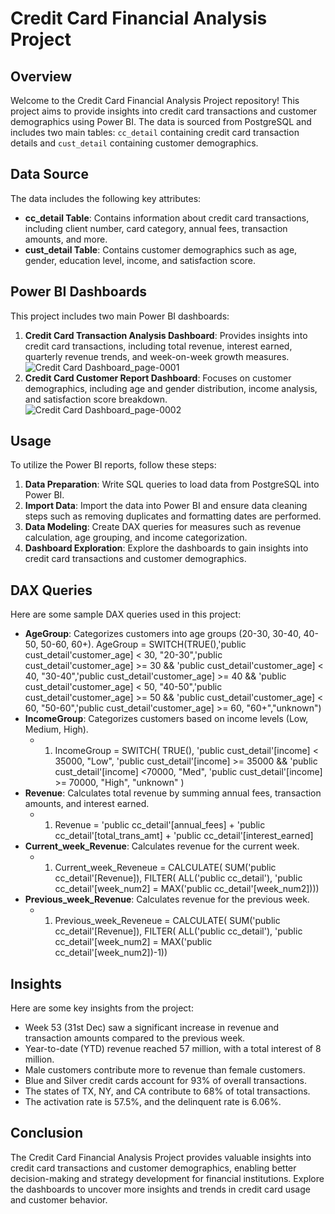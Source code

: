# Credit Card Financial Analysis Project

## Overview
Welcome to the Credit Card Financial Analysis Project repository! This project aims to provide insights into credit card transactions and customer demographics using Power BI. The data is sourced from PostgreSQL and includes two main tables: `cc_detail` containing credit card transaction details and `cust_detail` containing customer demographics.

## Data Source
The data includes the following key attributes:
- **cc_detail Table**: Contains information about credit card transactions, including client number, card category, annual fees, transaction amounts, and more.
- **cust_detail Table**: Contains customer demographics such as age, gender, education level, income, and satisfaction score.

## Power BI Dashboards
This project includes two main Power BI dashboards:
1. **Credit Card Transaction Analysis Dashboard**: Provides insights into credit card transactions, including total revenue, interest earned, quarterly revenue trends, and week-on-week growth measures.
   ![Credit Card Dashboard_page-0001](https://github.com/rajbhuwan1510/Credit_Card_Analysis/assets/92216824/4b6b66ff-757d-426a-b5b1-87d1006eb317)
3. **Credit Card Customer Report Dashboard**: Focuses on customer demographics, including age and gender distribution, income analysis, and satisfaction score breakdown.
 ![Credit Card Dashboard_page-0002](https://github.com/rajbhuwan1510/Credit_Card_Analysis/assets/92216824/a106dbfe-b411-4781-ab6b-e413a7e2ab02)

## Usage
To utilize the Power BI reports, follow these steps:
1. **Data Preparation**: Write SQL queries to load data from PostgreSQL into Power BI.
2. **Import Data**: Import the data into Power BI and ensure data cleaning steps such as removing duplicates and formatting dates are performed.
3. **Data Modeling**: Create DAX queries for measures such as revenue calculation, age grouping, and income categorization.
4. **Dashboard Exploration**: Explore the dashboards to gain insights into credit card transactions and customer demographics.

## DAX Queries
Here are some sample DAX queries used in this project:
- **AgeGroup**: Categorizes customers into age groups (20-30, 30-40, 40-50, 50-60, 60+).
   AgeGroup = SWITCH(TRUE(),'public cust_detail'customer_age] < 30, "20-30",'public cust_detail'customer_age] >= 30 && 'public cust_detail'customer_age] < 40, "30-40",'public cust_detail'customer_age] >= 40 && 'public cust_detail'customer_age] < 50, "40-50",'public cust_detail'customer_age] >= 50 && 'public cust_detail'customer_age] < 60, "50-60",'public cust_detail'customer_age] >= 60, "60+","unknown")
- **IncomeGroup**: Categorizes customers based on income levels (Low, Medium, High).
  - 1. IncomeGroup = SWITCH(
TRUE(),
'public cust_detail'[income] < 35000, "Low",
'public cust_detail'[income] >= 35000 && 'public cust_detail'[income] <70000, "Med",
'public cust_detail'[income] >= 70000, "High",
"unknown"
)
- **Revenue**: Calculates total revenue by summing annual fees, transaction amounts, and interest earned.
  - 1. Revenue = 'public cc_detail'[annual_fees] + 'public cc_detail'[total_trans_amt] + 'public cc_detail'[interest_earned]
- **Current_week_Revenue**: Calculates revenue for the current week.
  - 1. Current_week_Reveneue = CALCULATE(
SUM('public cc_detail'[Revenue]),
FILTER(
ALL('public cc_detail'),
'public cc_detail'[week_num2] = MAX('public cc_detail'[week_num2])))
- **Previous_week_Revenue**: Calculates revenue for the previous week.
  - 1. Previous_week_Reveneue = CALCULATE(
SUM('public cc_detail'[Revenue]),
FILTER(
ALL('public cc_detail'),
'public cc_detail'[week_num2] = MAX('public cc_detail'[week_num2])-1))

## Insights
Here are some key insights from the project:
- Week 53 (31st Dec) saw a significant increase in revenue and transaction amounts compared to the previous week.
- Year-to-date (YTD) revenue reached 57 million, with a total interest of 8 million.
- Male customers contribute more to revenue than female customers.
- Blue and Silver credit cards account for 93% of overall transactions.
- The states of TX, NY, and CA contribute to 68% of total transactions.
- The activation rate is 57.5%, and the delinquent rate is 6.06%.

## Conclusion
The Credit Card Financial Analysis Project provides valuable insights into credit card transactions and customer demographics, enabling better decision-making and strategy development for financial institutions. Explore the dashboards to uncover more insights and trends in credit card usage and customer behavior.
